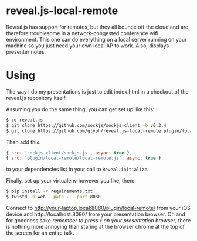 reveal.js-local-remote
======================

Reveal.js has support for remotes, but they all bounce off the cloud and are therefore troublesome in a network-congested conference wifi environment. This one can do everything on a local server running on your machine so you just need your own local AP to work.  Also, displays presenter notes.

Using
=====

The way I do my presentations is just to edit index.html in a checkout of the reveal.js repository itself.

Assuming you do the same thing, you can get set up like this:

```bash
$ cd reveal.js
$ git clone https://github.com/sockjs/sockjs-client -b v0.3.4
$ git clone https://github.com/glyph/reveal.js-local-remote plugin/local-remote
```

Then add this:

```js
{ src: 'sockjs-client/sockjs.js', async: true },
{ src: 'plugin/local-remote/local-remote.js', async: true }
```

to your dependencies list in your call to `Reveal.initialize`.

Finally, set up your virtualenv however you like, then:

```bash
$ pip install -r requirements.txt
$ twistd -n web --path . --port 8080
```

Connect to http://your-laptop.local:8080/plugin/local-remote/ from your iOS device and http://localhost:8080/ from your presentation browser.  Oh and for goodness sake *remember to press `f` on your presentation browser*, there is nothing more annoying than staring at the browser chrome at the top of the screen for an entire talk.
